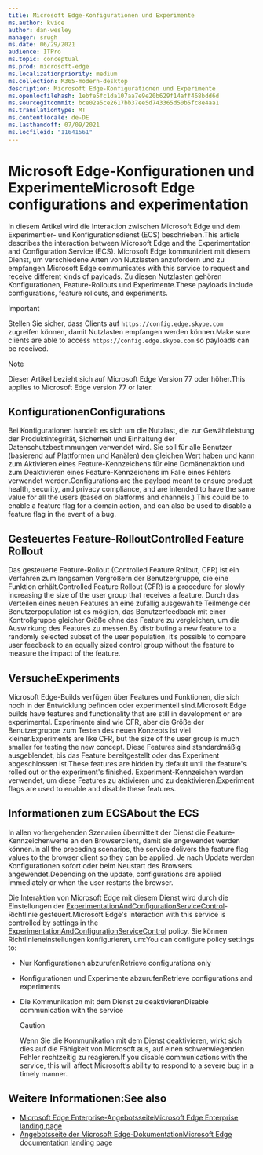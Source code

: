 ```yaml
---
title: Microsoft Edge-Konfigurationen und Experimente
ms.author: kvice
author: dan-wesley
manager: srugh
ms.date: 06/29/2021
audience: ITPro
ms.topic: conceptual
ms.prod: microsoft-edge
ms.localizationpriority: medium
ms.collection: M365-modern-desktop
description: Microsoft Edge-Konfigurationen und Experimente
ms.openlocfilehash: 1ebfe5fc1da107aa7e9e20b629f14aff468bdd6d
ms.sourcegitcommit: bce02a5ce2617bb37ee5d743365d50b5fc8e4aa1
ms.translationtype: MT
ms.contentlocale: de-DE
ms.lasthandoff: 07/09/2021
ms.locfileid: "11641561"
---
```

# <a name="microsoft-edge-configurations-and-experimentation"></a><span data-ttu-id="366e6-103">Microsoft Edge-Konfigurationen und Experimente</span><span class="sxs-lookup"><span data-stu-id="366e6-103">Microsoft Edge configurations and experimentation</span></span>

<span data-ttu-id="366e6-104">In diesem Artikel wird die Interaktion zwischen Microsoft Edge und dem Experimentier- und Konfigurationsdienst (ECS) beschrieben.</span><span class="sxs-lookup"><span data-stu-id="366e6-104">This article describes the interaction between Microsoft Edge and the Experimentation and Configuration Service (ECS).</span></span> <span data-ttu-id="366e6-105">Microsoft Edge kommuniziert mit diesem Dienst, um verschiedene Arten von Nutzlasten anzufordern und zu empfangen.</span><span class="sxs-lookup"><span data-stu-id="366e6-105">Microsoft Edge communicates with this service to request and receive different kinds of payloads.</span></span> <span data-ttu-id="366e6-106">Zu diesen Nutzlasten gehören Konfigurationen, Feature-Rollouts und Experimente.</span><span class="sxs-lookup"><span data-stu-id="366e6-106">These payloads include configurations, feature rollouts, and experiments.</span></span>

> [!IMPORTANT]
> <span data-ttu-id="366e6-107">Stellen Sie sicher, dass Clients auf `https://config.edge.skype.com` zugreifen können, damit Nutzlasten empfangen werden können.</span><span class="sxs-lookup"><span data-stu-id="366e6-107">Make sure clients are able to access `https://config.edge.skype.com` so payloads can be received.</span></span>

> [!NOTE]
> <span data-ttu-id="366e6-108">Dieser Artikel bezieht sich auf Microsoft Edge Version 77 oder höher.</span><span class="sxs-lookup"><span data-stu-id="366e6-108">This applies to Microsoft Edge version 77 or later.</span></span>

## <a name="configurations"></a><span data-ttu-id="366e6-109">Konfigurationen</span><span class="sxs-lookup"><span data-stu-id="366e6-109">Configurations</span></span>

<span data-ttu-id="366e6-110">Bei Konfigurationen handelt es sich um die Nutzlast, die zur Gewährleistung der Produktintegrität, Sicherheit und Einhaltung der Datenschutzbestimmungen verwendet wird. Sie soll für alle Benutzer (basierend auf Plattformen und Kanälen) den gleichen Wert haben und kann zum Aktivieren eines Feature-Kennzeichens für eine Domänenaktion und zum Deaktivieren eines Feature-Kennzeichens im Falle eines Fehlers verwendet werden.</span><span class="sxs-lookup"><span data-stu-id="366e6-110">Configurations are the payload meant to ensure product health, security, and privacy compliance, and are intended to have the same value for all the users (based on platforms and channels.) This could be to enable a feature flag for a domain action, and can also be used to disable a feature flag in the event of a bug.</span></span>

## <a name="controlled-feature-rollout"></a><span data-ttu-id="366e6-111">Gesteuertes Feature-Rollout</span><span class="sxs-lookup"><span data-stu-id="366e6-111">Controlled Feature Rollout</span></span>

<span data-ttu-id="366e6-112">Das gesteuerte Feature-Rollout (Controlled Feature Rollout, CFR) ist ein Verfahren zum langsamen Vergrößern der Benutzergruppe, die eine Funktion erhält.</span><span class="sxs-lookup"><span data-stu-id="366e6-112">Controlled Feature Rollout (CFR) is a procedure for slowly increasing the size of the user group that receives a feature.</span></span> <span data-ttu-id="366e6-113">Durch das Verteilen eines neuen Features an eine zufällig ausgewählte Teilmenge der Benutzerpopulation ist es möglich, das Benutzerfeedback mit einer Kontrollgruppe gleicher Größe ohne das Feature zu vergleichen, um die Auswirkung des Features zu messen.</span><span class="sxs-lookup"><span data-stu-id="366e6-113">By distributing a new feature to a randomly selected subset of the user population, it’s possible to compare user feedback to an equally sized control group without the feature to measure the impact of the feature.</span></span>

## <a name="experiments"></a><span data-ttu-id="366e6-114">Versuche</span><span class="sxs-lookup"><span data-stu-id="366e6-114">Experiments</span></span>

<span data-ttu-id="366e6-115">Microsoft Edge-Builds verfügen über Features und Funktionen, die sich noch in der Entwicklung befinden oder experimentell sind.</span><span class="sxs-lookup"><span data-stu-id="366e6-115">Microsoft Edge builds have features and functionality that are still in development or are experimental.</span></span> <span data-ttu-id="366e6-116">Experimente sind wie CFR, aber die Größe der Benutzergruppe zum Testen des neuen Konzepts ist viel kleiner.</span><span class="sxs-lookup"><span data-stu-id="366e6-116">Experiments are like CFR, but the size of the user group is much smaller for testing the new concept.</span></span> <span data-ttu-id="366e6-117">Diese Features sind standardmäßig ausgeblendet, bis das Feature bereitgestellt oder das Experiment abgeschlossen ist.</span><span class="sxs-lookup"><span data-stu-id="366e6-117">These features are hidden by default until the feature's rolled out or the experiment's finished.</span></span> <span data-ttu-id="366e6-118">Experiment-Kennzeichen werden verwendet, um diese Features zu aktivieren und zu deaktivieren.</span><span class="sxs-lookup"><span data-stu-id="366e6-118">Experiment flags are used to enable and disable these features.</span></span>

## <a name="about-the-ecs"></a><span data-ttu-id="366e6-119">Informationen zum ECS</span><span class="sxs-lookup"><span data-stu-id="366e6-119">About the ECS</span></span>

<span data-ttu-id="366e6-120">In allen vorhergehenden Szenarien übermittelt der Dienst die Feature-Kennzeichenwerte an den Browserclient, damit sie angewendet werden können.</span><span class="sxs-lookup"><span data-stu-id="366e6-120">In all the preceding scenarios, the service delivers the feature flag values to the browser client so they can be applied.</span></span> <span data-ttu-id="366e6-121">Je nach Update werden Konfigurationen sofort oder beim Neustart des Browsers angewendet.</span><span class="sxs-lookup"><span data-stu-id="366e6-121">Depending on the update, configurations are applied immediately or when the user restarts the browser.</span></span>

<span data-ttu-id="366e6-122">Die Interaktion von Microsoft Edge mit diesem Dienst wird durch die Einstellungen der [ExperimentationAndConfigurationServiceControl](./microsoft-edge-policies.md#experimentationandconfigurationservicecontrol)-Richtlinie gesteuert.</span><span class="sxs-lookup"><span data-stu-id="366e6-122">Microsoft Edge's interaction with this service is controlled by settings in the [ExperimentationAndConfigurationServiceControl](./microsoft-edge-policies.md#experimentationandconfigurationservicecontrol) policy.</span></span> <span data-ttu-id="366e6-123">Sie können Richtlinieneinstellungen konfigurieren, um:</span><span class="sxs-lookup"><span data-stu-id="366e6-123">You can configure policy settings to:</span></span>

- <span data-ttu-id="366e6-124">Nur Konfigurationen abzurufen</span><span class="sxs-lookup"><span data-stu-id="366e6-124">Retrieve configurations only</span></span>
- <span data-ttu-id="366e6-125">Konfigurationen und Experimente abzurufen</span><span class="sxs-lookup"><span data-stu-id="366e6-125">Retrieve configurations and experiments</span></span>
- <span data-ttu-id="366e6-126">Die Kommunikation mit dem Dienst zu deaktivieren</span><span class="sxs-lookup"><span data-stu-id="366e6-126">Disable communication with the service</span></span>

  > [!CAUTION]
  > <span data-ttu-id="366e6-127">Wenn Sie die Kommunikation mit dem Dienst deaktivieren, wirkt sich dies auf die Fähigkeit von Microsoft aus, auf einen schwerwiegenden Fehler rechtzeitig zu reagieren.</span><span class="sxs-lookup"><span data-stu-id="366e6-127">If you disable communications with the service, this will affect Microsoft’s ability to respond to a severe bug in a timely manner.</span></span>

## <a name="see-also"></a><span data-ttu-id="366e6-128">Weitere Informationen:</span><span class="sxs-lookup"><span data-stu-id="366e6-128">See also</span></span>

- [<span data-ttu-id="366e6-129">Microsoft Edge Enterprise-Angebotsseite</span><span class="sxs-lookup"><span data-stu-id="366e6-129">Microsoft Edge Enterprise landing page</span></span>](https://www.microsoftedgeinsider.com/enterprise)
- [<span data-ttu-id="366e6-130">Angebotsseite der Microsoft Edge-Dokumentation</span><span class="sxs-lookup"><span data-stu-id="366e6-130">Microsoft Edge documentation landing page</span></span>](./index.yml)